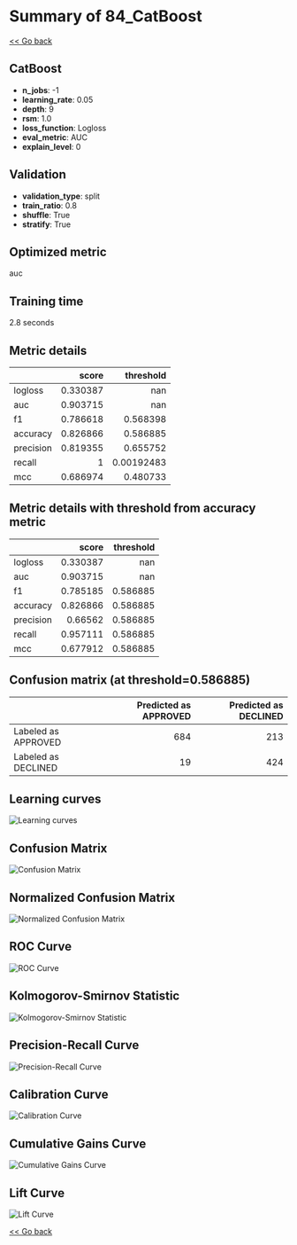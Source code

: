 # Summary of 84_CatBoost

[<< Go back](../README.md)


## CatBoost
- **n_jobs**: -1
- **learning_rate**: 0.05
- **depth**: 9
- **rsm**: 1.0
- **loss_function**: Logloss
- **eval_metric**: AUC
- **explain_level**: 0

## Validation
 - **validation_type**: split
 - **train_ratio**: 0.8
 - **shuffle**: True
 - **stratify**: True

## Optimized metric
auc

## Training time

2.8 seconds

## Metric details
|           |    score |    threshold |
|:----------|---------:|-------------:|
| logloss   | 0.330387 | nan          |
| auc       | 0.903715 | nan          |
| f1        | 0.786618 |   0.568398   |
| accuracy  | 0.826866 |   0.586885   |
| precision | 0.819355 |   0.655752   |
| recall    | 1        |   0.00192483 |
| mcc       | 0.686974 |   0.480733   |


## Metric details with threshold from accuracy metric
|           |    score |   threshold |
|:----------|---------:|------------:|
| logloss   | 0.330387 |  nan        |
| auc       | 0.903715 |  nan        |
| f1        | 0.785185 |    0.586885 |
| accuracy  | 0.826866 |    0.586885 |
| precision | 0.66562  |    0.586885 |
| recall    | 0.957111 |    0.586885 |
| mcc       | 0.677912 |    0.586885 |


## Confusion matrix (at threshold=0.586885)
|                     |   Predicted as APPROVED |   Predicted as DECLINED |
|:--------------------|------------------------:|------------------------:|
| Labeled as APPROVED |                     684 |                     213 |
| Labeled as DECLINED |                      19 |                     424 |

## Learning curves
![Learning curves](learning_curves.png)
## Confusion Matrix

![Confusion Matrix](confusion_matrix.png)


## Normalized Confusion Matrix

![Normalized Confusion Matrix](confusion_matrix_normalized.png)


## ROC Curve

![ROC Curve](roc_curve.png)


## Kolmogorov-Smirnov Statistic

![Kolmogorov-Smirnov Statistic](ks_statistic.png)


## Precision-Recall Curve

![Precision-Recall Curve](precision_recall_curve.png)


## Calibration Curve

![Calibration Curve](calibration_curve_curve.png)


## Cumulative Gains Curve

![Cumulative Gains Curve](cumulative_gains_curve.png)


## Lift Curve

![Lift Curve](lift_curve.png)



[<< Go back](../README.md)
